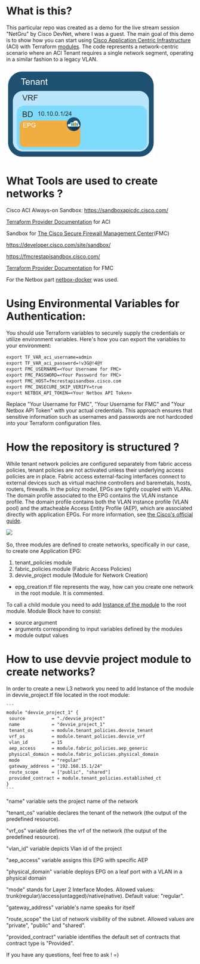 # What is this?

This particular repo was created as a demo for the live stream session "NetGru" by Cisco DevNet, where I was a guest. The main goal of this demo is to show how you can start using [Cisco Application Centric Infrastructure](https://www.cisco.com/c/en/us/solutions/collateral/data-center-virtualization/application-centric-infrastructure/solution-overview-c22-741487.html) (ACI) with Terraform [modules](https://learn.hashicorp.com/tutorials/terraform/module). The code represents a network-centric scenario where an ACI Tenant requires a single network segment, operating in a similar fashion to a legacy VLAN.

<img src="images/aci_network_centric.png" width="400">

# What Tools are used to create networks ?

Cisco ACI Always-on Sandbox:
https://sandboxapicdc.cisco.com/ 

[Terraform Provider Documentation](https://registry.terraform.io/providers/CiscoDevNet/aci/2.11.1/docs) for ACI

Sandbox for [The Cisco Secure Firewall Management Center](https://www.cisco.com/c/en/us/products/collateral/security/firesight-management-center/datasheet-c78-736775.html)(FMC)

https://developer.cisco.com/site/sandbox/

https://fmcrestapisandbox.cisco.com/

[Terraform Provider Documentation](https://registry.terraform.io/providers/CiscoDevNet/fmc/latest/docs) for FMC

For the Netbox part [netbox-docker](https://github.com/netbox-community/netbox-docker) was used. 

# Using Environmental Variables for Authentication:

You should use Terraform variables to securely supply the credentials or utilize environment variables. Here's how you can export the variables to your environment:
  ```
  export TF_VAR_aci_username=admin
  export TF_VAR_aci_password=!v3G@!4@Y
  export FMC_USERNAME=<Your Username for FMC>
  export FMC_PASSWORD=<Your Password for FMC>
  export FMC_HOST=fmcrestapisandbox.cisco.com
  export FMC_INSECURE_SKIP_VERIFY=true
  export NETBOX_API_TOKEN=<Your Netbox API Token>
  ```
Replace "Your Username for FMC", "Your Username for FMC" and "Your Netbox API Token" with your actual credentials. This approach ensures that sensitive information such as usernames and passwords are not hardcoded into your Terraform configuration files.

# How the repository is structured ?

While tenant network policies are configured separately from fabric access policies, tenant policies are not activated unless their underlying access policies are in place. Fabric access external-facing interfaces connect to external devices such as virtual machine controllers and baremetals, hosts, routers, firewalls. In the policy model, EPGs are tightly coupled with VLANs. The domain profile associated to the EPG contains the VLAN instance profile. The domain profile contains both the VLAN instance profile (VLAN pool) and the attacheable Access Entity Profile (AEP), which are associated directly with application EPGs. For more information, see [the Cisco's official guide](https://www.cisco.com/c/en/us/td/docs/switches/datacenter/aci/apic/sw/2-x/L2_config/b_Cisco_APIC_Layer_2_Configuration_Guide/b_Cisco_APIC_Layer_2_Configuration_Guide_chapter_011.html).  

<img src="images/epgs_w_fabric_access.png" width="500">

So, three modules are defined to create networks, specifically in our case, to create one Application EPG:
1. tenant_policies module
2. fabric_policies module (Fabric Access Policies)
3. devvie_project module (Module for Network Creation)  

* epg_creation.tf file represents the way, how can you create one network in the root module. It is commented.

To call a child module you need to add [Instance of the module](https://www.terraform.io/language/modules/syntax) to the root module. Module Block have to consist:
- source argument
- arguments corresponding to input variables defined by the modules
- module output values

# How to use devvie project module to create networks?

In order to create a new L3 network you need to add Instance of the module in devvie_project.tf file located in the root module:

    ```
    module "devvie_project_1" {
     source          = "./devvie_project"
     name            = "devvie_project_1"
     tenant_os       = module.tenant_policies.devvie_tenant
     vrf_os          = module.tenant_policies.devvie_vrf
     vlan_id         = 15
     aep_access      = module.fabric_policies.aep_generic
     physical_domain = module.fabric_policies.physical_domain
     mode            = "regular"
     gateway_address = "192.168.15.1/24"
     route_scope     = ["public", "shared"]
     provided_contract = module.tenant_policies.established_ct
    }
    ```
"name" variable sets the project name of the network

"tenant_os" variable declares the tenant of the network (the output of the predefined resource). 

"vrf_os" variable defines the vrf of the network (the output of the predefined resource).

"vlan_id" variable depicts Vlan id of the project

"aep_access" variable assigns this EPG with specific AEP

"physical_domain" variable deploys EPG on a leaf port with a VLAN in a physical domain

"mode" stands for Layer 2 Interface Modes. Allowed values: trunk(regular)/access(untagged)/native(native). Default value: "regular".

"gateway_address" variable's name speaks for itself

"route_scope" the List of network visibility of the subnet. Allowed values are "private", "public" and "shared".

"provided_contract" variable identifies the default set of contracts that contract type is "Provided". 

If you have any questions, feel free to ask ! =)